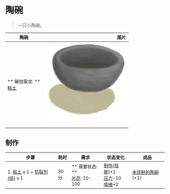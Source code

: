 # 陶碗  
> 一只小陶碗。  
  
  陶碗  |   图片   
 ----  |  ----:   
 ** 解锁需求: **<br>[粘土](Clay.md)  |  <img decoding="async" src="Sprite/ClayBowl.png" href="a.md" style="max-width:300px;max-height:300px;">   
  
## 制作  
步骤  |  耗时  |  需求  |  状态变化  |  成品  
----  |  ----  |  ----  |  ----  |  ----  
1. [粘土](Clay.md) x 1 + [抗裂剂(组)](GpTag_Temper.md) x 1  |  30分  |  ** 需要状态: **<br>[光亮](Light.md): 10-100  |  [制作(技能)](Skill_Crafting.md)+1<br>[压力](Stress.md)-10<br>[情绪](Morale.md)+2  |  [未烧制的陶碗](ClayBowlUnfired.md)(+1)  


<script>document.title="陶碗 - 卡牌生存百科 Card Survival Wiki";</script>